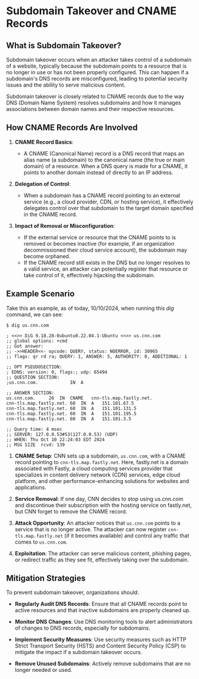 # Subdomain Takeover and CNAME Records

## What is Subdomain Takeover?

Subdomain takeover occurs when an attacker takes control of a subdomain of a website, typically because the subdomain points to a resource that is no longer in use or has not been properly configured. This can happen if a subdomain's DNS records are misconfigured, leading to potential security issues and the ability to serve malicious content.

Subdomain takeover is closely related to CNAME records due to the way DNS (Domain Name System) resolves subdomains and how it manages associations between domain names and their respective resources. 

## How CNAME Records Are Involved

1. **CNAME Record Basics**: 
   - A CNAME (Canonical Name) record is a DNS record that maps an alias name (a subdomain) to the canonical name (the true or main domain) of a resource. When a DNS query is made for a CNAME, it points to another domain instead of directly to an IP address.

2. **Delegation of Control**:
   - When a subdomain has a CNAME record pointing to an external service (e.g., a cloud provider, CDN, or hosting service), it effectively delegates control over that subdomain to the target domain specified in the CNAME record.

3. **Impact of Removal or Misconfiguration**:
   - If the external service or resource that the CNAME points to is removed or becomes inactive (for example, if an organization decommissioned their cloud service account), the subdomain may become orphaned. 
   - If the CNAME record still exists in the DNS but no longer resolves to a valid service, an attacker can potentially register that resource or take control of it, effectively hijacking the subdomain.

## Example Scenario

Take this an example, as of today, 10/10/2024, when running this *dig* command, we can see:

```console
$ dig us.cnn.com

; <<>> DiG 9.18.28-0ubuntu0.22.04.1-Ubuntu <<>> us.cnn.com
;; global options: +cmd
;; Got answer:
;; ->>HEADER<<- opcode: QUERY, status: NOERROR, id: 30965
;; flags: qr rd ra; QUERY: 1, ANSWER: 5, AUTHORITY: 0, ADDITIONAL: 1

;; OPT PSEUDOSECTION:
; EDNS: version: 0, flags:; udp: 65494
;; QUESTION SECTION:
;us.cnn.com.			IN	A

;; ANSWER SECTION:
us.cnn.com.		26	IN	CNAME	cnn-tls.map.fastly.net.
cnn-tls.map.fastly.net.	60	IN	A	151.101.67.5
cnn-tls.map.fastly.net.	60	IN	A	151.101.131.5
cnn-tls.map.fastly.net.	60	IN	A	151.101.195.5
cnn-tls.map.fastly.net.	60	IN	A	151.101.3.5

;; Query time: 4 msec
;; SERVER: 127.0.0.53#53(127.0.0.53) (UDP)
;; WHEN: Thu Oct 10 22:24:03 EDT 2024
;; MSG SIZE  rcvd: 139

```

1. **CNAME Setup**: CNN sets up a subdomain, `us.cnn.com`, with a CNAME record pointing to `cnn-tls.map.fastly.net`. Here, fastly.net is a domain associated with Fastly, a cloud computing services provider that specializes in content delivery network (CDN) services, edge cloud platform, and other performance-enhancing solutions for websites and applications.
  
2. **Service Removal**: If one day, CNN decides to stop using us.cnn.com and discontinue their subscription with the hosting service on fastly.net, but CNN forget to remove the CNAME record.

3. **Attack Opportunity**: An attacker notices that `us.cnn.com` points to a service that is no longer active. The attacker can now register `cnn-tls.map.fastly.net` (if it becomes available) and control any traffic that comes to `us.cnn.com`.

4. **Exploitation**: The attacker can serve malicious content, phishing pages, or redirect traffic as they see fit, effectively taking over the subdomain.

## Mitigation Strategies

To prevent subdomain takeover, organizations should:

- **Regularly Audit DNS Records**: Ensure that all CNAME records point to active resources and that inactive subdomains are properly cleaned up.
  
- **Monitor DNS Changes**: Use DNS monitoring tools to alert administrators of changes to DNS records, especially for subdomains.

- **Implement Security Measures**: Use security measures such as HTTP Strict Transport Security (HSTS) and Content Security Policy (CSP) to mitigate the impact if a subdomain takeover occurs.

- **Remove Unused Subdomains**: Actively remove subdomains that are no longer needed or used.

